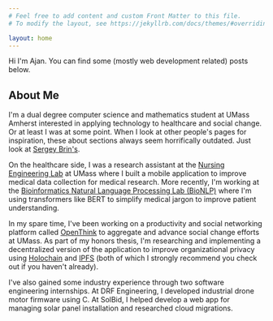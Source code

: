 ```yaml
---
# Feel free to add content and custom Front Matter to this file.
# To modify the layout, see https://jekyllrb.com/docs/themes/#overriding-theme-defaults

layout: home
---
```

Hi I'm Ajan. You can find some (mostly web development related) posts below. 

## About Me
I'm a dual degree computer science and mathematics student at UMass Amherst interested in applying technology to healthcare and social change. Or at least I was at some point. When I look at other people's pages for inspiration, these about sections always seem horrifically outdated. Just look at [Sergey Brin's](http://infolab.stanford.edu/~sergey/).  

On the healthcare side, I was a research assistant at the [Nursing Engineering Lab](https://people.umass.edu/ynoh/) at UMass where I built a mobile application to improve medical data collection for medical research. More recently, I'm working at the [Bioinformatics Natural Language Processing Lab (BioNLP)](https://bio-nlp.org/) where I'm using transformers like BERT to simplify medical jargon to improve patient understanding.

In my spare time, I've been working on a productivity and social networking platform called [OpenThink](https://www.openthink.org/) to aggregate and advance social change efforts at UMass. As part of my honors thesis, I'm researching and implementing a decentralized version of the application to improve organizational privacy using [Holochain](http://holochain.org/) and [IPFS](https://ipfs.io/) (both of which I strongly recommend you check out if you haven't already). 

I've also gained some industry experience through two software engineering internships. At DRF Engineering, I developed industrial drone motor firmware using C. At SolBid, I helped develop a web app for managing solar panel installation and researched cloud migrations.
